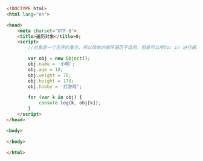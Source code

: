 
<BlogInfo title="26.遍历对象" author="白日梦想猿" pv=0 read_times=0 pre_cost_time=0分21秒 category="js学习" tag_list="['js学习']" create_time="2020.08.05 13:59:36" update_time="2020.08.05 14:02:54" />

```html
<!DOCTYPE html>
<html lang="en">

<head>
    <meta charset="UTF-8">
    <title>遍历对象</title>0;
    <script>
        //对象是一个无序的集合，所以简单的循环遍历不适用，但是可以用for in 进行遍历

        var obj = new Object();
        obj.name = '小明';
        obj.age = 18;
        obj.weight = 70;
        obj.height = 178;
        obj.hobby = '打游戏';

        for (var k in obj) {
            console.log(k, obj[k]);
        }
    </script>
</head>

<body>

</body>

</html>
```
